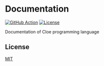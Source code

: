 # Documentation

[![GitHub Action](https://img.shields.io/github/workflow/status/cloe-lang/doc/build?style=flat-square)](https://github.com/cloe-lang/doc/actions)
[![License](https://img.shields.io/github/license/cloe-lang/doc.svg?style=flat-square)](LICENSE)

Documentation of Cloe programming language

## License

[MIT](LICENSE)
